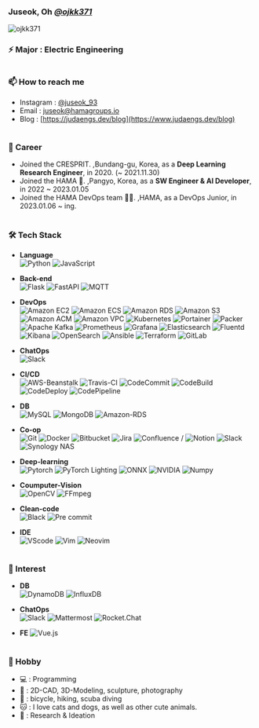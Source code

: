 ### Juseok, Oh [*@ojkk371*](https://github.com/ojkk371/ojkk371/blob/master/profile.md)
[](https://blog.naver.com/ojkk371)
<p align="left"> <img src="https://komarev.com/ghpvc/?username=ojkk371&color=brightgreen" alt="ojkk371" /> </p>

### ⚡ Major : Electric Engineering

#
### 📫 How to reach me
- Instagram : [@juseok_93](https://instagram.com/juseok_93)
- Email : juseok@hamagroups.io
- Blog : [https://judaengs.dev/blog](https://www.judaengs.dev/blog)

#
### 🔭 Career
- Joined the CRESPRIT. ,Bundang-gu, Korea, as a **Deep Learning Research Engineer**, in 2020. (~ 2021.11.30)
- Joined the HAMA 🦛. ,Pangyo, Korea, as a **SW Engineer & AI Developer**, in 2022 ~ 2023.01.05
- Joined the HAMA DevOps team 🧑‍🚀. ,HAMA, as a DevOps Junior, in 2023.01.06 ~ ing.
  
#
### 🛠️ Tech Stack
- **Language**  
![Python](https://img.shields.io/badge/Python-3776AB?style=flat-square&logo=Python&logoColor=white)
![JavaScript](https://img.shields.io/badge/JavaScript-F7DF1E?style=flat-square&logo=JavaScript&logoColor=black)
  
- **Back-end**  
![Flask](https://img.shields.io/badge/Flask-000000?style=flat-square&logo=Flask&logoColor=white)
![FastAPI](https://img.shields.io/badge/FastAPI-009688?style=flat-square&logo=FastAPI&logoColor=white)
![MQTT](https://img.shields.io/badge/MQTT-3C5280?style=flat-square&logo=Eclipse-Mosquitto&logoColor=white)

- **DevOps**  
![Amazon EC2](https://img.shields.io/badge/Amazon-EC2-FF9900?style=flat-square&logo=Amazon-EC2&logoColor=white)
![Amazon ECS](https://img.shields.io/badge/Amazon-ECS-FF9900?style=flat-square&logo=Amazon-ECS&logoColor=white)
![Amazon RDS](https://img.shields.io/badge/Amazon-RDS-527FFF?style=flat-square&logo=Amazon-RDS&logoColor=white)
![Amazon S3](https://img.shields.io/badge/Amazon-S3-569A31?style=flat-square&logo=Amazon-S3&logoColor=white)
![Amazon ACM](https://img.shields.io/badge/Amazon-ACM-ED1C24?style=flat-square&logo=Amazon-AWS&logoColor=white)
![Amazon VPC](https://img.shields.io/badge/Amazon-VPC-792EE5?style=flat-square&logo=Amazon-AWS&logoColor=white)
![Kubernetes](https://img.shields.io/badge/Kubernetes-326CE5?style=flat-square&logo=Kubernetes&logoColor=white)
![Portainer](https://img.shields.io/badge/Portainer-13BEF9?style=flat-square&logo=Portainer&logoColor=white)
![Packer](https://img.shields.io/badge/Packer-02A8EF?style=flat-square&logo=Packer&logoColor=white)
![Apache Kafka](https://img.shields.io/badge/Apache_Kafka-231F20?style=flat-square&logo=Apache-Kafka&logoColor=white)
![Prometheus](https://img.shields.io/badge/Prometheus-E6522C?style=flat-square&logo=Prometheus&logoColor=white)
![Grafana](https://img.shields.io/badge/Grafana-F46800?style=flat-square&logo=Grafana&logoColor=white)
![Elasticsearch](https://img.shields.io/badge/Elasticsearch-005571?style=flat-square&logo=Elasticsearch&logoColor=white)
![Fluentd](https://img.shields.io/badge/Fluentd-0E83C8?style=flat-square&logo=Fluentd&logoColor=white)
![Kibana](https://img.shields.io/badge/Kibana-005571?style=flat-square&logo=Kibana&logoColor=white)
![OpenSearch](https://img.shields.io/badge/OpenSearch-005EB8?style=flat-square&logo=OpenSearch&logoColor=white)
![Ansible](https://img.shields.io/badge/Ansible-EE0000?style=flat-square&logo=Ansible&logoColor=white)
![Terraform](https://img.shields.io/badge/Terraform-7B42BC?style=flat-square&logo=Terraform&logoColor=white)
![GitLab](https://img.shields.io/badge/GitLab-FC6D26?style=flat-square&logo=GitLab&logoColor=white)

- **ChatOps**  
![Slack](https://img.shields.io/badge/Slack-bolt-4A154B?style=flat-square&logo=Slack&logoColor=white)

- **CI/CD**  
![AWS-Beanstalk](https://img.shields.io/badge/AWS-Beanstalk-FF9900?style=flat-square&logo=Amazon-AWS&logoColor=white)
![Travis-CI](https://img.shields.io/badge/Travis-CI-3EAAAF?style=flat-square&logo=Travis-CI&logoColor=white)
![CodeCommit](https://img.shields.io/badge/AWS-CodeCommit-527FFF?style=flat-square&logo=Amazon-AWS&logoColor=white)
![CodeBuild](https://img.shields.io/badge/AWS-CodeBuild-527FFF?style=flat-square&logo=Amazon-AWS&logoColor=white)
![CodeDeploy](https://img.shields.io/badge/AWS-CodeDeploy-527FFF?style=flat-square&logo=Amazon-AWS&logoColor=white)
![CodePipeline](https://img.shields.io/badge/AWS-CodePipeline-527FFF?style=flat-square&logo=Amazon-AWS&logoColor=white)

- **DB**  
![MySQL](https://img.shields.io/badge/MySQL-4479A1?style=flat-square&logo=MySQL&logoColor=white)
![MongoDB](https://img.shields.io/badge/MongoDB-47A248?style=flat-square&logo=MongoDB&logoColor=white)
![Amazon-RDS](https://img.shields.io/badge/Amazon-RDS-527FFF?style=flat-square&logo=Amazon-RDS&logoColor=white)

- **Co-op**  
![Git](https://img.shields.io/badge/Git-F05032?style=flat-square&logo=Git&logoColor=white)
![Docker](https://img.shields.io/badge/Docker-2496ED?style=flat-square&logo=Docker&logoColor=white)
![Bitbucket](https://img.shields.io/badge/Bitbucket-0052CC?style=flat-square&logo=Bitbucket&logoColor=white)
![Jira](https://img.shields.io/badge/Jira-0052CC?style=flat-square&logo=Jira&logoColor=white)
![Confluence](https://img.shields.io/badge/Confluence-172B4D?style=flat-square&logo=confluence&logoColor=white) / 
![Notion](https://img.shields.io/badge/Notion-000000?style=flat-square&logo=Notion&logoColor=white)
![Slack](https://img.shields.io/badge/Slack-4A154B?style=flat-square&logo=Slack&logoColor=white)
![Synology NAS](https://img.shields.io/badge/Synology_NAS-B5B5B6?style=flat-square&logo=Synology&logoColor=white)

- **Deep-learning**  
![Pytorch](https://img.shields.io/badge/PyTorch-EE4C2C?style=flat-square&logo=PyTorch&logoColor=white)
![PyTorch Lighting](https://img.shields.io/badge/PyTorch_Lighting-792EE5?style=flat-square&logo=PyTorch-Lightning&logoColor=white)
![ONNX](https://img.shields.io/badge/ONNX-005CED?style=flat-square&logo=ONNX&logoColor=white)
![NVIDIA](https://img.shields.io/badge/NVIDIA-Deepstream-76B900?style=flat-square&logo=NVIDIA&logoColor=white)
![Numpy](https://img.shields.io/badge/Numpy-013243?style=flat-square&logo=Numpy&logoColor=white)

- **Coumputer-Vision**  
![OpenCV](https://img.shields.io/badge/OpenCV-5C3EE8?style=flat-square&logo=OpenCV&logoColor=white)
![FFmpeg](https://img.shields.io/badge/FFmpeg-007808?style=flat-square&logo=FFmpeg&logoColor=white)

- **Clean-code**  
![Black](https://img.shields.io/badge/Black-231F20?style=flat-square&logo=&logoColor=white)
![Pre commit](https://img.shields.io/badge/Pre_commit-FAB040?style=flat-square&logo=Pre-commit&logoColor=white)

- **IDE**  
![VScode](https://img.shields.io/badge/VScode-007ACC?style=flat-square&logo=Visual-Studio-Code&logoColor=white)
![Vim](https://img.shields.io/badge/Vim-019733?style=flat-square&logo=Vim&logoColor=white)
![Neovim](https://img.shields.io/badge/Neovim-57A143?style=flat-square&logo=Neovim&logoColor=white)

#
### 🌱 Interest
- **DB**  
![DynamoDB](https://img.shields.io/badge/DynamoDB-4053D6?style=flat-square&logo=Amazon-DynamoDB&logoColor=white)
![InfluxDB](https://img.shields.io/badge/InfluxDB-22ADF6?style=flat-square&logo=InfluxDB&logoColor=white)

- **ChatOps**  
![Slack](https://img.shields.io/badge/Slack-4A154B?style=flat-square&logo=Slack&logoColor=white)
![Mattermost](https://img.shields.io/badge/Mattermost-0058CC?style=flat-square&logo=Mattermost&logoColor=white)
![Rocket.Chat](https://img.shields.io/badge/Rocket.Chat-F5455C?style=flat-square&logo=Rocket.Chat&logoColor=white)

- **FE**
![Vue.js](https://img.shields.io/badge/Vue.js-4FC08D?style=flat-square&logo=Vue.js&logoColor=white)
#
### 🤿 Hobby
- 💻 : Programming
- 🎨 : 2D-CAD, 3D-Modeling, sculpture, photography
- 🥾 : bicycle, hiking, scuba diving
- 🐱 : I love cats and dogs, as well as other cute animals.
- 🔬 : Research & Ideation

<!--
**ojkk371/ojkk371** is a ✨ _special_ ✨ repository because its `README.md` (this file) appears on your GitHub profile.

Here are some ideas to get you started:

- 🔭 I’m currently working on ...
- 🌱 I’m currently learning ...
- 👯 I’m looking to collaborate on ...
- 🤔 I’m looking for help with ...
- 💬 Ask me about ...
- 📫 How to reach me: ...
- 😄 Pronouns: ...
- ⚡ Fun fact: ...
-->
